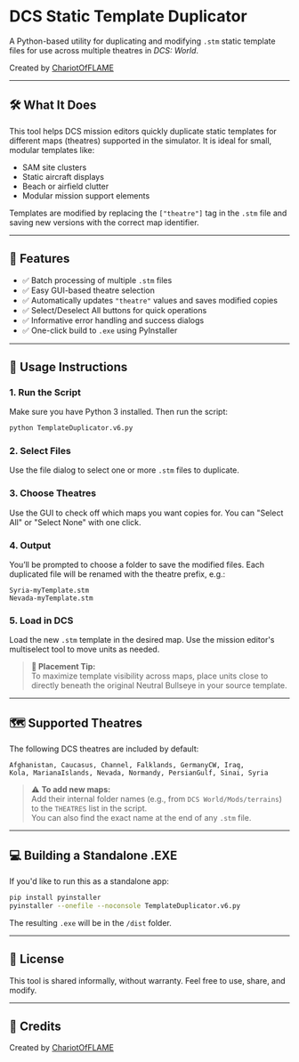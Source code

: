 # DCS Static Template Duplicator

A Python-based utility for duplicating and modifying `.stm` static template files for use across multiple theatres in *DCS: World*.

Created by [ChariotOfFLAME](https://github.com/ChariotOfFLAME)

---

## 🛠️ What It Does

This tool helps DCS mission editors quickly duplicate static templates for different maps (theatres) supported in the simulator. It is ideal for small, modular templates like:

- SAM site clusters  
- Static aircraft displays  
- Beach or airfield clutter  
- Modular mission support elements  

Templates are modified by replacing the `["theatre"]` tag in the `.stm` file and saving new versions with the correct map identifier.

---

## 🚀 Features

- ✅ Batch processing of multiple `.stm` files  
- ✅ Easy GUI-based theatre selection  
- ✅ Automatically updates `"theatre"` values and saves modified copies  
- ✅ Select/Deselect All buttons for quick operations  
- ✅ Informative error handling and success dialogs  
- ✅ One-click build to `.exe` using PyInstaller

---

## 📂 Usage Instructions

### 1. Run the Script

Make sure you have Python 3 installed. Then run the script:

```bash
python TemplateDuplicator.v6.py
```

### 2. Select Files

Use the file dialog to select one or more `.stm` files to duplicate.

### 3. Choose Theatres

Use the GUI to check off which maps you want copies for. You can "Select All" or "Select None" with one click.

### 4. Output

You’ll be prompted to choose a folder to save the modified files. Each duplicated file will be renamed with the theatre prefix, e.g.:

```
Syria-myTemplate.stm
Nevada-myTemplate.stm
```

### 5. Load in DCS

Load the new `.stm` template in the desired map. Use the mission editor's multiselect tool to move units as needed.

> **📝 Placement Tip:**  
> To maximize template visibility across maps, place units close to directly beneath the original Neutral Bullseye in your source template.

---

## 🗺 Supported Theatres

The following DCS theatres are included by default:

```
Afghanistan, Caucasus, Channel, Falklands, GermanyCW, Iraq,
Kola, MarianaIslands, Nevada, Normandy, PersianGulf, Sinai, Syria
```

> ⚠️ **To add new maps:**  
> Add their internal folder names (e.g., from `DCS World/Mods/terrains`) to the `THEATRES` list in the script.  
> You can also find the exact name at the end of any `.stm` file.

---

## 💻 Building a Standalone .EXE

If you'd like to run this as a standalone app:

```bash
pip install pyinstaller
pyinstaller --onefile --noconsole TemplateDuplicator.v6.py
```

The resulting `.exe` will be in the `/dist` folder.

---

## 🪪 License

This tool is shared informally, without warranty. Feel free to use, share, and modify.

---

## 🙏 Credits

Created by [ChariotOfFLAME](https://github.com/ChariotOfFLAME)
